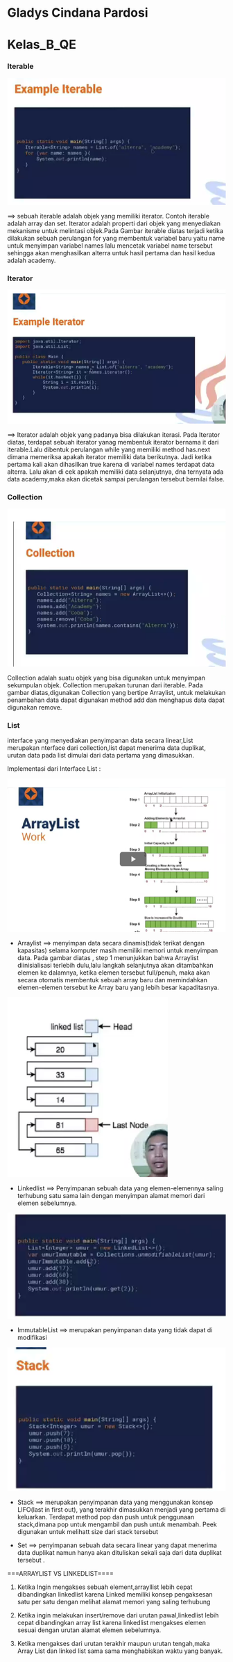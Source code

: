 # Gladys Cindana Pardosi
# Kelas_B_QE


### Iterable

![Iterable](./Screenshot/iterable.PNG)

==> sebuah iterable adalah objek yang memiliki iterator. Contoh iterable adalah array dan set. Iterator adalah properti dari objek yang menyediakan mekanisme untuk melintasi objek.Pada Gambar iterable diatas terjadi ketika dilakukan sebuah perulangan for yang membentuk variabel baru yaitu name untuk menyimpan variabel names lalu mencetak variabel name tersebut sehingga akan menghasilkan alterra untuk hasil pertama dan hasil kedua adalah academy.

### Iterator

![Iterable](./Screenshot/iterator.PNG)


==> Iterator adalah objek yang padanya bisa dilakukan iterasi. Pada Iterator diatas, terdapat sebuah iterator yanag membentuk iterator bernama it dari iterable.Lalu dibentuk perulangan while yang memiliki method has.next dimana memeriksa apakah iterator memiliki data berikutnya. Jadi ketika pertama kali akan dihasilkan true karena di variabel names terdapat data alterra. Lalu akan di cek apakah memiliki data selanjutnya, dna ternyata ada data academy,maka akan dicetak sampai perulangan tersebut bernilai false.


### Collection


![Collection](./Screenshot/Collection.PNG)

Collection adalah suatu objek yang bisa digunakan untuk menyimpan sekumpulan objek. Collection merupakan turunan dari iterable. Pada gambar diatas,digunakan Collection yang bertipe Arraylist, untuk melakukan penambahan data dapat digunakan method add dan menghapus data dapat digunakan remove.


### List



interface yang menyediakan penyimpanan data secara linear,List merupakan nterface dari collection,list dapat menerima data duplikat, urutan data pada list dimulai dari data pertama yang dimasukkan.

Implementasi dari Interface List :


![ArraList](./Screenshot/ArrayList.PNG)



* Arraylist ==> menyimpan data secara dinamis(tidak terikat dengan kapasitas) selama komputer masih memiliki memori untuk menyimpan data.  Pada gambar diatas , step 1 menunjukkan bahwa Arraylist diinisialisasi terlebih dulu,lalu langkah selanjutnya akan ditambahkan elemen ke dalamnya, ketika elemen tersebut full/penuh, maka akan secara otomatis membentuk sebuah array baru dan memindahkan elemen-elemen tersebut ke Array baru yang lebih besar kapaditasnya.


![Linkedlist](./Screenshot/Linkedlist.PNG)

* Linkedlist ==> Penyimpanan sebuah data yang elemen-elemennya saling terhubung satu sama lain dengan menyimpan alamat memori dari elemen sebelumnya. 



![Immutable](./Screenshot/immutable.PNG)

* ImmutableList ==> merupakan penyimpanan data yang tidak dapat di modifikasi 



![Stack](./Screenshot/Stack.PNG)


* Stack ==> merupakan penyimpanan data yang menggunakan konsep LIFO(last in first out), yang terakhir dimasukkan menjadi yang pertama di keluarkan. Terdapat method pop dan push untuk penggunaan stack,dimana pop untuk mengambil dan push untuk menambah. Peek digunakan untuk melihatt size dari stack tersebut 



* Set ==> penyimpanan sebuah data secara linear yang  dapat menerima data duplikat namun hanya akan dituliskan sekali saja dari data duplikat tersebut .



===ARRAYLIST VS LINKEDLIST====

1. Ketika Ingin mengakses sebuah element,arrayllist lebih cepat dibandingkan linkedlist karena Linked memiliki konsep pengaksesan satu per satu dengan melihat alamat memori yang saling terhubung

2. Ketika ingin melakukan insert/remove dari urutan pawal,linkedlist lebih cepat dibandingkan array list karena linkedlist mengakses elemen sesuai dengan urutan alamat elemen sebelumnya. 

3. Ketika mengakses dari urutan terakhir maupun urutan tengah,maka Array List dan linked list sama sama menghabiskan waktu yang banyak.